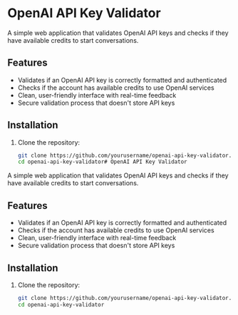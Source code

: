 # OpenAI API Key Validator

A simple web application that validates OpenAI API keys and checks if they have available credits to start conversations.

## Features

- Validates if an OpenAI API key is correctly formatted and authenticated
- Checks if the account has available credits to use OpenAI services
- Clean, user-friendly interface with real-time feedback
- Secure validation process that doesn't store API keys

## Installation

1. Clone the repository:
   ```bash
   git clone https://github.com/yourusername/openai-api-key-validator.git
   cd openai-api-key-validator# OpenAI API Key Validator

A simple web application that validates OpenAI API keys and checks if they have available credits to start conversations.

## Features

- Validates if an OpenAI API key is correctly formatted and authenticated
- Checks if the account has available credits to use OpenAI services
- Clean, user-friendly interface with real-time feedback
- Secure validation process that doesn't store API keys

## Installation

1. Clone the repository:
   ```bash
   git clone https://github.com/yourusername/openai-api-key-validator.git
   cd openai-api-key-validator